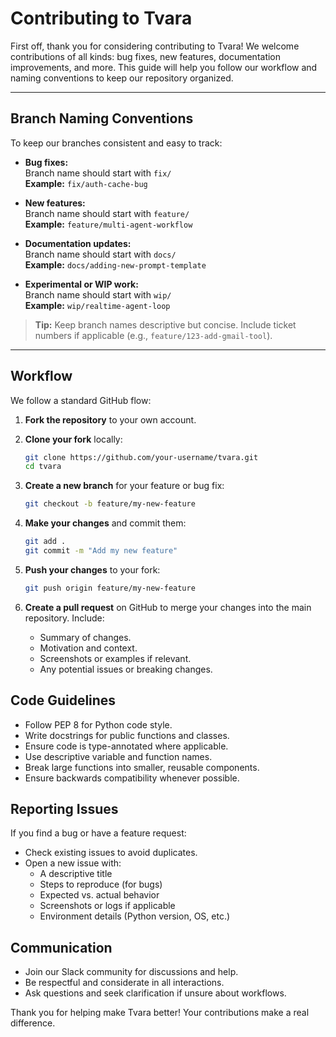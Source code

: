 # Contributing to Tvara

First off, thank you for considering contributing to Tvara! We welcome contributions of all kinds: bug fixes, new features, documentation improvements, and more. This guide will help you follow our workflow and naming conventions to keep our repository organized.

---

## Branch Naming Conventions

To keep our branches consistent and easy to track:

- **Bug fixes:**  
  Branch name should start with `fix/`  
  **Example:** `fix/auth-cache-bug`

- **New features:**  
  Branch name should start with `feature/`  
  **Example:** `feature/multi-agent-workflow`

- **Documentation updates:**  
  Branch name should start with `docs/`  
  **Example:** `docs/adding-new-prompt-template`

- **Experimental or WIP work:**  
  Branch name should start with `wip/`  
  **Example:** `wip/realtime-agent-loop`

> **Tip:** Keep branch names descriptive but concise. Include ticket numbers if applicable (e.g., `feature/123-add-gmail-tool`).

---

## Workflow

We follow a standard GitHub flow:

1. **Fork the repository** to your own account.
2. **Clone your fork** locally:

   ```bash
   git clone https://github.com/your-username/tvara.git
   cd tvara
   ```
3. **Create a new branch** for your feature or bug fix:

   ```bash
   git checkout -b feature/my-new-feature
   ```
4. **Make your changes** and commit them:

   ```bash
   git add .
   git commit -m "Add my new feature"
   ```
5. **Push your changes** to your fork:

   ```bash
   git push origin feature/my-new-feature
   ```
6. **Create a pull request** on GitHub to merge your changes into the main repository. Include:
    - Summary of changes.
    - Motivation and context.
    - Screenshots or examples if relevant.
    - Any potential issues or breaking changes.

## Code Guidelines

- Follow PEP 8 for Python code style.
- Write docstrings for public functions and classes.
- Ensure code is type-annotated where applicable.
- Use descriptive variable and function names.
- Break large functions into smaller, reusable components.
- Ensure backwards compatibility whenever possible.

## Reporting Issues

If you find a bug or have a feature request:

- Check existing issues to avoid duplicates.
- Open a new issue with:
    - A descriptive title
    - Steps to reproduce (for bugs)
    - Expected vs. actual behavior
    - Screenshots or logs if applicable
    - Environment details (Python version, OS, etc.)

## Communication

- Join our Slack community for discussions and help.
- Be respectful and considerate in all interactions.
- Ask questions and seek clarification if unsure about workflows.

Thank you for helping make Tvara better! Your contributions make a real difference.